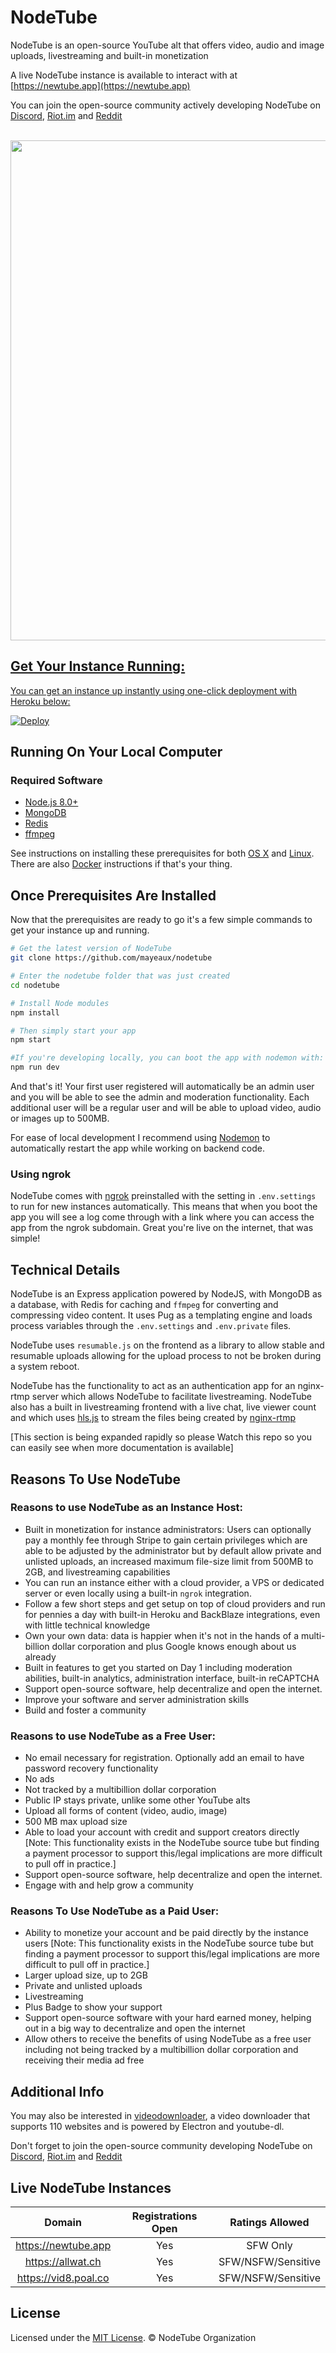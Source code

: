 # NodeTube
NodeTube is an open-source YouTube alt that offers video, audio and image uploads, livestreaming and built-in monetization

A live NodeTube instance is available to interact with at [https://newtube.app](https://newtube.app)

You can join the open-source community actively developing NodeTube on [Discord](https://discord.gg/ejGah8H), [Riot.im](https://riot.im/app/#/room/#nodetube:matrix.org) and [Reddit](https://reddit.com/r/nodetube)

<br>

<a href="https://newtube.app" />
<img src="https://user-images.githubusercontent.com/7200471/73618225-630e5d80-45e3-11ea-8772-9f10f5b9ef16.png" width="800" >

## Get Your Instance Running:

You can get an instance up instantly using one-click deployment with Heroku below:

[![Deploy](https://www.herokucdn.com/deploy/button.png)](https://heroku.com/deploy?template=https://github.com/mayeaux/nodetube)

## Running On Your Local Computer

### Required Software
- [Node.js 8.0+](https://nodejs.org/en/download/)
- [MongoDB](https://www.mongodb.org/downloads)
- [Redis](https://redis.io/download)
- [ffmpeg](https://www.ffmpeg.org/download.html)

See instructions on installing these prerequisites for both [OS X](https://github.com/mayeaux/nodetube/wiki/Installation-Instructions---OS-X) and [Linux](https://github.com/mayeaux/nodetube/wiki/Installation-Instructions---Linux). There are also [Docker](https://github.com/mayeaux/nodetube/wiki/Docker) instructions if that's your thing.

Once Prerequisites Are Installed
---------------

Now that the prerequisites are ready to go it's a few simple commands to get your instance up and running.

```bash
# Get the latest version of NodeTube
git clone https://github.com/mayeaux/nodetube

# Enter the nodetube folder that was just created
cd nodetube

# Install Node modules
npm install

# Then simply start your app
npm start

#If you're developing locally, you can boot the app with nodemon with:
npm run dev
```

And that's it! Your first user registered will automatically be an admin user and you will be able to see the admin and moderation functionality. Each additional user will be a regular user and will be able to upload video, audio or images up to 500MB.

For ease of local development I recommend using [Nodemon](https://github.com/remy/nodemon) to automatically restart the app while working on backend code.

### Using ngrok
NodeTube comes with [ngrok](https://ngrok.com) preinstalled with the setting in `.env.settings` to run for new instances automatically. This means that when you boot the app you will see a log come through with a link where you can access the app from the ngrok subdomain. Great you're live on the internet, that was simple!

## Technical Details

NodeTube is an Express application powered by NodeJS, with MongoDB as a database, with Redis for caching and `ffmpeg` for converting and compressing video content. It uses Pug as a templating engine and loads process variables through the `.env.settings` and `.env.private` files.

NodeTube uses `resumable.js` on the frontend as a library to allow stable and resumable uploads allowing for the upload process to not be broken during a system reboot.

NodeTube has the functionality to act as an authentication app for an nginx-rtmp server which allows NodeTube to facilitate livestreaming. NodeTube also has a built in livestreaming frontend with a live chat, live viewer count and which uses      [hls.js](https://github.com/video-dev/hls.js/)  to stream the files being created by [nginx-rtmp](https://github.com/arut/nginx-rtmp-module)


[This section is being expanded rapidly so please Watch this repo so you can easily see when more documentation is available]

## Reasons To Use NodeTube
### Reasons to use NodeTube as an Instance Host:
- Built in monetization for instance administrators: Users can optionally pay a monthly fee through Stripe to gain certain privileges which are able to be adjusted by the administrator but by default allow private and unlisted uploads, an increased maximum file-size limit from 500MB to 2GB, and livestreaming capabilities
- You can run an instance either with a cloud provider, a VPS or dedicated server or even locally using a built-in `ngrok` integration.
- Follow a few short steps and get setup on top of cloud providers and run for pennies a day with built-in Heroku and BackBlaze integrations, even with little technical knowledge
- Own your own data: data is happier when it's not in the hands of a multi-billion dollar corporation and plus Google knows enough about us already
- Built in features to get you started on Day 1 including moderation abilities, built-in analytics, administration interface, built-in reCAPTCHA
- Support open-source software, help decentralize and open the internet.
- Improve your software and server administration skills
- Build and foster a community

### Reasons to use NodeTube as a Free User:
- No email necessary for registration. Optionally add an email to have password recovery functionality
- No ads
- Not tracked by a multibillion dollar corporation
- Public IP stays private, unlike some other YouTube alts
- Upload all forms of content (video, audio, image)
- 500 MB max upload size
- Able to load your account with credit and support creators directly [Note: This functionality exists in the NodeTube source tube but finding a payment processor to support this/legal implications are more difficult to pull off in practice.]
- Support open-source software, help decentralize and open the internet.
- Engage with and help grow a community

### Reasons To Use NodeTube as a Paid User:
- Ability to monetize your account and be paid directly by the instance users [Note: This functionality exists in the NodeTube source tube but finding a payment processor to support this/legal implications are more difficult to pull off in practice.]
- Larger upload size, up to 2GB
- Private and unlisted uploads
- Livestreaming
- Plus Badge to show your support
- Support open-source software with your hard earned money, helping out in a big way to decentralize and open the internet
- Allow others to receive the benefits of using NodeTube as a free user including not being tracked by a multibillion dollar corporation and receiving their media ad free

## Additional Info

You may also be interested in [videodownloader](https://github.com/mayeaux/videodownloader), a video downloader that supports 110 websites and is powered by Electron and youtube-dl.

Don't forget to join the open-source community developing NodeTube on [Discord](https://discord.gg/ejGah8H), [Riot.im](https://riot.im/app/#/room/#nodetube:matrix.org) and [Reddit](https://reddit.com/r/nodetube)

## Live NodeTube Instances

Domain | Registrations Open | Ratings Allowed 
:---: | :---: | :---: 
https://newtube.app | Yes | SFW Only
https://allwat.ch| Yes | SFW/NSFW/Sensitive
https://vid8.poal.co| Yes | SFW/NSFW/Sensitive


License
-------

Licensed under the [MIT License](LICENSE.md). &copy; NodeTube Organization
